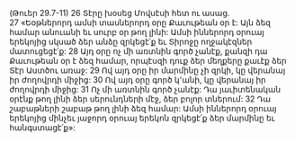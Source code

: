 (Թուեր 29.7-11)
26 Տէրը խօսեց Մովսէսի հետ ու ասաց. 27 «Եօթներորդ ամսի տասներորդ օրը Քաւութեան օր է: Այն ձեզ համար անուանի եւ սուրբ օր թող լինի: Ամսի իններորդ օրուայ երեկոյից սկսած ձեր անձը զրկեցէ՛ք եւ Տիրոջը ողջակէզներ մատուցեցէ՛ք: 28 Այդ օրը ոչ մի առտնին գործ չանէք, քանզի դա Քաւութեան օր է ձեզ համար, որպէսզի դուք ձեր մեղքերը քաւէք ձեր Տէր Աստծու առաջ: 29 Ով այդ օրը իր մարմինը չի զրկի, կը վերանայ իր ժողովրդի միջից: 30 Ով այդ օրը գործ կ՚անի, կը վերանայ իր ժողովրդի միջից: 31 Ոչ մի առտնին գործ չանէք: Դա յաւիտենական օրէնք թող լինի ձեր սերունդների մէջ, ձեր բոլոր տներում: 32 Դա շաբաթների շաբաթ թող լինի ձեզ համար: Ամսի իններորդ օրուայ երեկոյից մինչեւ յաջորդ օրուայ երեկոն զրկեցէ՛ք ձեր մարմինը եւ հանգստացէ՛ք»:
